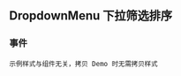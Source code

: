 <div class="demo-header">
<p class="overviewicon">
  <span class="wapi-ui-dropdown-menu wapi-form-dropdown"/>
</p>

## DropdownMenu 下拉筛选排序

<mobile-uxlink widget-name="DropdownMenu"></mobile-uxlink>
</div>

### 事件

`示例样式与组件无关，拷贝 Demo 时无需拷贝样式`

<mobile-view link="dropdown-menu/event"></mobile-view>

<br>
